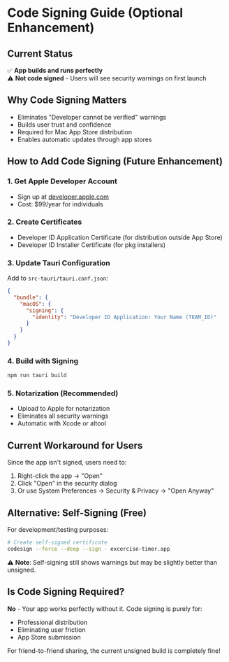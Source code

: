 # Code Signing Guide (Optional Enhancement)

## Current Status
✅ **App builds and runs perfectly**  
⚠️ **Not code signed** - Users will see security warnings on first launch  

## Why Code Signing Matters
- Eliminates "Developer cannot be verified" warnings
- Builds user trust and confidence
- Required for Mac App Store distribution
- Enables automatic updates through app stores

## How to Add Code Signing (Future Enhancement)

### 1. Get Apple Developer Account
- Sign up at [developer.apple.com](https://developer.apple.com)
- Cost: $99/year for individuals

### 2. Create Certificates
- Developer ID Application Certificate (for distribution outside App Store)
- Developer ID Installer Certificate (for pkg installers)

### 3. Update Tauri Configuration
Add to `src-tauri/tauri.conf.json`:
```json
{
  "bundle": {
    "macOS": {
      "signing": {
        "identity": "Developer ID Application: Your Name (TEAM_ID)"
      }
    }
  }
}
```

### 4. Build with Signing
```bash
npm run tauri build
```

### 5. Notarization (Recommended)
- Upload to Apple for notarization
- Eliminates all security warnings
- Automatic with Xcode or altool

## Current Workaround for Users
Since the app isn't signed, users need to:
1. Right-click the app → "Open"
2. Click "Open" in the security dialog
3. Or use System Preferences → Security & Privacy → "Open Anyway"

## Alternative: Self-Signing (Free)
For development/testing purposes:
```bash
# Create self-signed certificate
codesign --force --deep --sign - excercise-timer.app
```

⚠️ **Note**: Self-signing still shows warnings but may be slightly better than unsigned.

## Is Code Signing Required?
**No** - Your app works perfectly without it. Code signing is purely for:
- Professional distribution
- Eliminating user friction
- App Store submission

For friend-to-friend sharing, the current unsigned build is completely fine! 